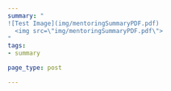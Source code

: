 ```yaml
---
summary: "
![Test Image](img/mentoringSummaryPDF.pdf)
  <img src=\"img/mentoringSummaryPDF.pdf\">
"
tags:
- summary

page_type: post

---
```


